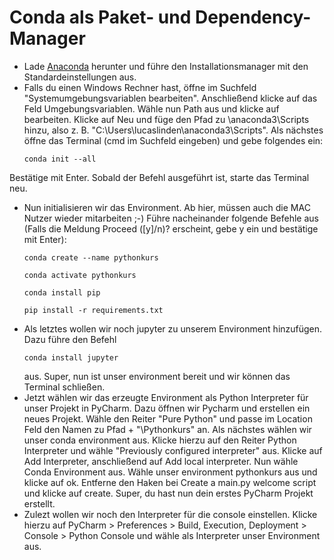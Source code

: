 # Conda als Paket- und Dependency-Manager

- Lade [Anaconda](https://www.anaconda.com) herunter und führe den Installationsmanager mit den Standardeinstellungen aus.
- Falls du einen Windows Rechner hast, öffne im Suchfeld "Systemumgebungsvariablen bearbeiten". Anschließend klicke auf das Feld Umgebungsvariablen. Wähle nun Path aus und klicke auf bearbeiten. Klicke auf Neu und füge den Pfad zu \anaconda3\Scripts hinzu, also z. B. "C:\Users\lucaslinden\anaconda3\Scripts". Als nächstes öffne das Terminal (cmd im Suchfeld eingeben) und gebe folgendes ein:
    ```shell
    conda init --all 
    ````
Bestätige mit Enter. Sobald der Befehl ausgeführt ist, starte das Terminal neu. 
- Nun initialisieren wir das Environment. Ab hier, müssen auch die MAC Nutzer wieder mitarbeiten ;-) Führe nacheinander folgende Befehle aus (Falls die Meldung Proceed ([y]/n)? erscheint, gebe y ein und bestätige mit Enter):
    ```shell
    conda create --name pythonkurs
    ````
    ```shell
    conda activate pythonkurs 
    ```
    ```shell
    conda install pip
    ```
    ```shell
    pip install -r requirements.txt
    ```
- Als letztes wollen wir noch jupyter zu unserem Environment hinzufügen. Dazu führe den Befehl
    ```shell
    conda install jupyter 
    ```
  aus. Super, nun ist unser environment bereit und wir können das Terminal schließen. 
- Jetzt wählen wir das erzeugte Environment als Python Interpreter für unser Projekt in PyCharm. Dazu öffnen wir Pycharm und erstellen ein neues Projekt. Wähle den Reiter "Pure Python" und passe im Location Feld den Namen zu Pfad + "\Pythonkurs" an. Als nächstes wählen wir unser conda environment aus. Klicke hierzu auf den Reiter Python Interpreter und wähle "Previously configured interpreter" aus. Klicke auf Add Interpreter, anschließend auf Add local interpreter. Nun wähle Conda Environment aus. Wähle unser environment pythonkurs aus und klicke auf ok. Entferne den Haken bei Create a main.py welcome script und klicke auf create. Super, du hast nun dein erstes PyCharm Projekt erstellt.
- Zulezt wollen wir noch den Interpreter für die console einstellen. Klicke hierzu auf PyCharm > Preferences > Build, Execution, Deployment > Console > Python Console und wähle als Interpreter unser Environment aus.  

